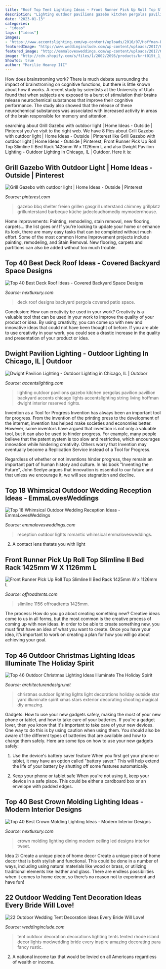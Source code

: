 ```yaml
---
title: "Roof Top Tent Lighting Ideas ~ Front Runner Pick Up Roll Top Slimline Ii Bed Rack 1425mm W X 1126mm L"
description: "Lighting outdoor pavilions gazebo kitchen pergolas pavilion pavillion backyard accents chicago lights accentslighting string living hoffman dwight interior reserved rights"
date: "2023-01-13"
categories:
- "ideas"
tags: ["ideas"]
images:
- "https://www.accentslighting.com/wp-content/uploads/2016/07/Hoffman-Pavillion-End.jpg"
featuredImage: "http://www.weddinginclude.com/wp-content/uploads/2017/07/Tented-Wedding-with-al-fresco-lighting-and-candles.jpg"
featured_image: "http://emmalovesweddings.com/wp-content/uploads/2017/09/romantic-outdoor-wedding-reception-ideas-with-lights.jpg"
image: "http://cdn.shopify.com/s/files/1/2002/2095/products/krrt015t_1_1_grande.jpg?v=1600116664"
ShowToc: true
author: "Marilie Heaney III"
---
```



How does brainstroming work?
There is much debate surrounding the impact of brainstroming on cognitive functions, but there is little known about how it works. A recent study by scientists at the University of Utah found that when subjects are exposed to a burst of stimulation their brains release neurochemical substances that improve their cognitive performance. The study also showed that the release of these neurochemical substances was associated with increased activity in areas of the brain responsible for memory and attention.

	

		
searching about Grill Gazebo with outdoor light | Home Ideas - Outside | Pinterest you've visit to the right web. We have 8 Pics about Grill Gazebo with outdoor light | Home Ideas - Outside | Pinterest like Grill Gazebo with outdoor light | Home Ideas - Outside | Pinterest, Front Runner Pick Up Roll Top Slimline II Bed Rack 1425mm W x 1126mm L and also Dwight Pavilion Lighting - Outdoor Lighting in Chicago, IL | Outdoor. Here it is:
		
    
## Grill Gazebo With Outdoor Light | Home Ideas - Outside | Pinterest

<img loading=lazy src="https://s-media-cache-ak0.pinimg.com/736x/97/1c/16/971c1678492b9b6882e979fd406189fa.jpg" onerror="this.onerror=null;this.src='https://tse3.mm.bing.net/th?id=OIP.5_GS8HypnSl3eEgomLZPsgHaJ4&amp;pid=15.1';" alt="Grill Gazebo with outdoor light | Home Ideas - Outside | Pinterest">

_Source: pinterest.com_

>gazebo bbq shelter freien grillen gasgrill unterstand chimney grillplatz grillunterstand barbeque küche jadecloudhomediy mymodernhouse. 

	

Home improvements: Painting, remodeling, stain removal, new flooring, carpets... the list goes on!
If you're looking to update your home or enhance its look, there are many easy tasks that can be completed without much effort. Some of the most common Home Improvement projects include painting, remodeling, and Stain Removal. New flooring, carpets and partitions can also be added without too much trouble.

    
## Top 40 Best Deck Roof Ideas - Covered Backyard Space Designs

<img loading=lazy src="http://nextluxury.com/wp-content/uploads/deck-roof-ideas-inspiration.jpg" onerror="this.onerror=null;this.src='https://tse1.mm.bing.net/th?id=OIP.a2B2MnUub5CSBXDzdJFQegHaJQ&amp;pid=15.1';" alt="Top 40 Best Deck Roof Ideas - Covered Backyard Space Designs">

_Source: nextluxury.com_

>deck roof designs backyard pergola covered patio space. 

	

Conclusion: How can creativity be used in your work?
Creativity is a valuable tool that can be used in your work to improve the quality of your product or idea. By using creativity, you can come up with new and innovative ideas that could not have been thought of before. If you are able to use creativity in your work, you could see a drastic increase in the quality and presentation of your product or idea.

    
## Dwight Pavilion Lighting - Outdoor Lighting In Chicago, IL | Outdoor

<img loading=lazy src="https://www.accentslighting.com/wp-content/uploads/2016/07/Hoffman-Pavillion-End.jpg" onerror="this.onerror=null;this.src='https://tse1.mm.bing.net/th?id=OIP.yVuELwovDrd_k3mS_vlULQHaE7&amp;pid=15.1';" alt="Dwight Pavilion Lighting - Outdoor Lighting in Chicago, IL | Outdoor">

_Source: accentslighting.com_

>lighting outdoor pavilions gazebo kitchen pergolas pavilion pavillion backyard accents chicago lights accentslighting string living hoffman dwight interior reserved rights. 

	

Invention as a Tool for Progress
Invention has always been an important tool for progress. From the invention of the printing press to the development of the internet, invention has helped make societies and economies better. 
However, some inventors have argued that invention is not only a valuable tool, but it can also be used to hinder progress. For example, many people believe that the patent system is too slow and restrictive, which encourages innovation while hindering creativity. Others worry that Invention may eventually become a Replication Service instead of a Tool for Progress.

Regardless of whether or not inventions hinder progress, they remain an important part of human history and culture. In his book "Inventing the Future", John Seelye argues that innovation is essential to our future and that unless we encourage it, we will see stagnation and decline.

    
## Top 18 Whimsical Outdoor Wedding Reception Ideas - EmmaLovesWeddings

<img loading=lazy src="http://emmalovesweddings.com/wp-content/uploads/2017/09/romantic-outdoor-wedding-reception-ideas-with-lights.jpg" onerror="this.onerror=null;this.src='https://tse3.mm.bing.net/th?id=OIP.oflJFl5L1OKAuASt9IEIwwHaLI&amp;pid=15.1';" alt="Top 18 Whimsical Outdoor Wedding Reception Ideas - EmmaLovesWeddings">

_Source: emmalovesweddings.com_

>reception outdoor lights romantic whimsical emmalovesweddings. 

	

2. A contact lens thatats you with light

    
## Front Runner Pick Up Roll Top Slimline II Bed Rack 1425mm W X 1126mm L

<img loading=lazy src="http://cdn.shopify.com/s/files/1/2002/2095/products/krrt015t_1_1_grande.jpg?v=1600116664" onerror="this.onerror=null;this.src='https://tse2.mm.bing.net/th?id=OIP.6jnw2dkoepO5QIRx-3L0xwHaFj&amp;pid=15.1';" alt="Front Runner Pick Up Roll Top Slimline II Bed Rack 1425mm W x 1126mm L">

_Source: offroadtents.com_

>slimline 1156 offroadtents 1425mm. 

	

The process: How do you go about creating something new?
Creative ideas come to us in all forms, but the most common is the creative process of coming up with new ideas. In order to be able to create something new, you must first have an idea of what you want to create. Once you have your idea, it’s important to work on creating a plan for how you will go about achieving your goal.

    
## Top 46 Outdoor Christmas Lighting Ideas Illuminate The Holiday Spirit

<img loading=lazy src="http://cdn.architecturendesign.net/wp-content/uploads/2014/11/Outdoor-Christmas-Lighting-Decorations-24.jpg" onerror="this.onerror=null;this.src='https://tse1.mm.bing.net/th?id=OIP.tVJJCs9mRMt3Dk-d72xU_QHaFj&amp;pid=15.1';" alt="Top 46 Outdoor Christmas Lighting Ideas Illuminate The Holiday Spirit">

_Source: architecturendesign.net_

>christmas outdoor lighting lights light decorations holiday outside star yard illuminate spirit xmas stars exterior decorating shooting magical diy amazing. 

	

Gadgets: How to use your new gadgets safely, making the most of your new phone or tablet, and how to take care of your batteries.
If you're a gadget lover, then you know that it's important to take care of your new devices. One way to do this is by using caution when using them. You should also be aware of the different types of batteries that are available and how to charge them safely. Here are some tips on how to use your new gadgets safely: 
1) Use the device's battery saver feature When you first get your phone or tablet, it may have an option called "battery saver." This will help extend the life of your battery by shutting off some features automatically. 

2) Keep your phone or tablet safe When you're not using it, keep your device in a safe place. This could be either a cardboard box or an envelope with padded edges.

    
## Top 40 Best Crown Molding Lighting Ideas - Modern Interior Designs

<img loading=lazy src="http://nextluxury.com/wp-content/uploads/sleek-dining-room-crown-molding-white-led-ceiling-lighting-ideas.jpg" onerror="this.onerror=null;this.src='https://tse3.mm.bing.net/th?id=OIP.Nk_x6C5CsmPLrLLvFYstcgHaHa&amp;pid=15.1';" alt="Top 40 Best Crown Molding Lighting Ideas - Modern Interior Designs">

_Source: nextluxury.com_

>crown molding lighting dining modern ceiling led designs interior tweet. 

	

Idea 2: Create a unique piece of home decor
Create a unique piece of home decor that is both stylish and functional. This could be done in a number of ways, including using natural materials like wood or brass, or utilizing traditional elements like leather and glass. There are endless possibilities when it comes to home decor, so there’s no reason not to experiment and have fun!

    
## 22 Outdoor Wedding Tent Decoration Ideas Every Bride Will Love!

<img loading=lazy src="http://www.weddinginclude.com/wp-content/uploads/2017/07/Tented-Wedding-with-al-fresco-lighting-and-candles.jpg" onerror="this.onerror=null;this.src='https://tse1.mm.bing.net/th?id=OIP.du0hJo4S-nWD9qyn5KrMWwHaLH&amp;pid=15.1';" alt="22 Outdoor Wedding Tent Decoration Ideas Every Bride Will Love!">

_Source: weddinginclude.com_

>tent outdoor decoration decorations lighting tents tented rhode island decor lights modwedding bride every inspire amazing decorating para fancy rustic. 

	

2. A national income tax that would be levied on all Americans regardless of wealth or income.

